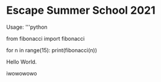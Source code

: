 # Escape Summer School 2021

Usage:
'''python

from fibonacci import fibonacci

for n in range(15):
	print(fibonacci(n))

Hello World.


iwowowowo
